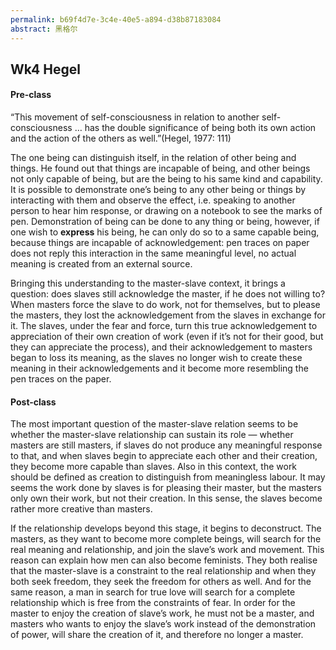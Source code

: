 ```yaml
---
permalink: b69f4d7e-3c4e-40e5-a894-d38b87183084 
abstract: 黑格尔
---
```

## Wk4 Hegel



#### Pre-class

“This movement of self-consciousness in relation to another self-consciousness … has the double significance of being both its own action and the action of the others as well.”(Hegel, 1977: 111)

The one being can distinguish itself, in the relation of other being and things. He found out that things are incapable of being, and other beings not only capable of being, but are the being to his same kind and capability. It is possible to demonstrate one’s being to any other being or things by interacting with them and observe the effect, i.e. speaking to another person to hear him response, or drawing on a notebook to see the marks of pen. Demonstration of being can be done to any thing or being, however, if one wish to **express** his being, he can only do so to a same capable being, because things are incapable of acknowledgement: pen traces on paper does not reply this interaction in the same meaningful level, no actual meaning is created from an external source. 

Bringing this understanding to the master-slave context, it brings a question: does slaves still acknowledge the master, if he does not willing to? When masters force the slave to do work, not for themselves, but to please the masters, they lost the acknowledgement from the slaves in exchange for it. The slaves, under the fear and force, turn this true acknowledgement to appreciation of their own creation of work (even if it’s not for their good, but they can appreciate the process), and their acknowledgement to masters began to loss its meaning, as the slaves no longer wish to create these meaning in their acknowledgements and it become more resembling the pen traces on the paper. 



#### Post-class

The most important question of the master-slave relation seems to be whether the master-slave relationship can sustain its role — whether masters are still masters, if slaves do not produce any meaningful response to that, and when slaves begin to appreciate each other and their creation, they become more capable than slaves. Also in this context, the work should be defined as creation to distinguish from meaningless labour. It may seems the work done by slaves is for pleasing their master, but the masters only own their work, but not their creation. In this sense, the slaves become rather more creative than masters. 

If the relationship develops beyond this stage, it begins to deconstruct. The masters, as they want to become more complete beings, will search for the real meaning and relationship, and join the slave’s work and movement. This reason can explain how men can also become feminists. They both realise that the master-slave is a constraint to the real relationship and when they both seek freedom, they seek the freedom for others as well. And for the same reason, a man in search for true love will search for a complete relationship which is free from the constraints of fear. In order for the master to enjoy the creation of slave’s work, he must not be a master, and masters who wants to enjoy the slave’s work instead of the demonstration of power, will share the creation of it, and therefore no longer a master. 